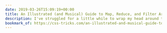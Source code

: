 ```yaml
---
date: 2019-03-26T15:09:19+00:00
title: An Illustrated (and Musical) Guide to Map, Reduce, and Filter Array Methods
description: I've struggled for a little while to wrap my head around these <q>new</q> methods, but this article by Una Kravets couldn't have made them any easier or fun to understand!
bookmark_of: https://css-tricks.com/an-illustrated-and-musical-guide-to-map-reduce-and-filter-array-methods/
---
```

